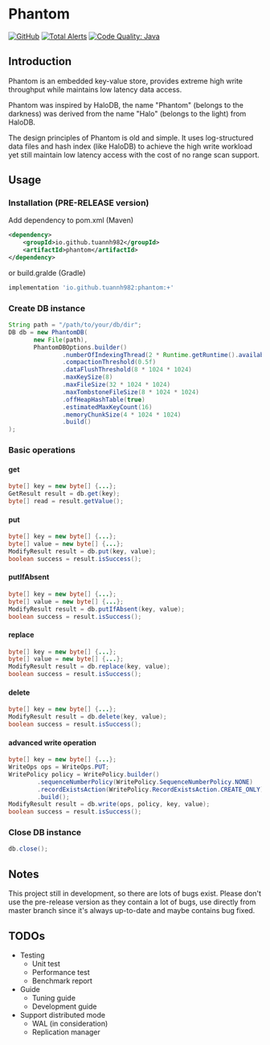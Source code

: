 Phantom
======

[![GitHub](https://img.shields.io/github/license/tuannh982/phantom.svg)](https://github.com/tuannh982/phantom/blob/master/LICENSE)
[![Total Alerts](https://img.shields.io/lgtm/alerts/g/tuannh982/phantom.svg?logo=lgtm&logoWidth=18)](https://lgtm.com/projects/g/tuannh982/phantom/alerts)
[![Code Quality: Java](https://img.shields.io/lgtm/grade/java/g/tuannh982/phantom.svg?logo=lgtm&logoWidth=18)](https://lgtm.com/projects/g/tuannh982/phantom/context:java)

## Introduction
Phantom is an embedded key-value store, provides extreme high write throughput while maintains low latency data access.

Phantom was inspired by HaloDB, the name "Phantom" (belongs to the darkness) was derived from 
the name "Halo" (belongs to the light) from HaloDB.

The design principles of Phantom is old and simple. It uses log-structured data files and hash index (like HaloDB) to 
achieve the high write workload yet still maintain low latency access with the cost of no range scan support.

## Usage

### Installation (PRE-RELEASE version)

Add dependency to pom.xml (Maven)

```xml
<dependency>
    <groupId>io.github.tuannh982</groupId>
    <artifactId>phantom</artifactId>
</dependency>
```

or build.gralde (Gradle)

```groovy
implementation 'io.github.tuannh982:phantom:+'
```

### Create DB instance
```java
String path = "/path/to/your/db/dir";
DB db = new PhantomDB(
       new File(path),
       PhantomDBOptions.builder()
               .numberOfIndexingThread(2 * Runtime.getRuntime().availableProcessors())
               .compactionThreshold(0.5f)
               .dataFlushThreshold(8 * 1024 * 1024)
               .maxKeySize(8)
               .maxFileSize(32 * 1024 * 1024)
               .maxTombstoneFileSize(8 * 1024 * 1024)
               .offHeapHashTable(true)
               .estimatedMaxKeyCount(16)
               .memoryChunkSize(4 * 1024 * 1024)
               .build()
);
```

### Basic operations
#### get
```java
byte[] key = new byte[] {...};
GetResult result = db.get(key); 
byte[] read = result.getValue();
```
#### put
```java
byte[] key = new byte[] {...};
byte[] value = new byte[] {...};
ModifyResult result = db.put(key, value);
boolean success = result.isSuccess();
```
#### putIfAbsent
```java
byte[] key = new byte[] {...};
byte[] value = new byte[] {...};
ModifyResult result = db.putIfAbsent(key, value);
boolean success = result.isSuccess();
```
#### replace
```java
byte[] key = new byte[] {...};
byte[] value = new byte[] {...};
ModifyResult result = db.replace(key, value);
boolean success = result.isSuccess();
```
#### delete
```java
byte[] key = new byte[] {...};
ModifyResult result = db.delete(key, value);
boolean success = result.isSuccess();
```

#### advanced write operation
```java
byte[] key = new byte[] {...};
WriteOps ops = WriteOps.PUT;
WritePolicy policy = WritePolicy.builder()
        .sequenceNumberPolicy(WritePolicy.SequenceNumberPolicy.NONE)
        .recordExistsAction(WritePolicy.RecordExistsAction.CREATE_ONLY)
        .build();
ModifyResult result = db.write(ops, policy, key, value);
boolean success = result.isSuccess();
```

### Close DB instance
```java
db.close();
```

## Notes

This project still in development, so there are lots of bugs exist.
Please don't use the pre-release version as they contain a lot of bugs, 
use directly from master branch since it's always up-to-date and maybe contains bug fixed.

## TODOs
- Testing
  - Unit test
  - Performance test
  - Benchmark report
- Guide
  - Tuning guide
  - Development guide
- Support distributed mode
    - WAL (in consideration)
    - Replication manager